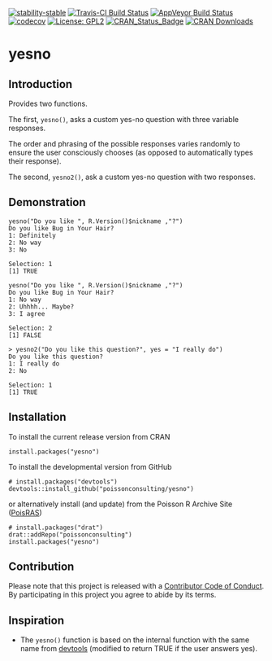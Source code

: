 
<!-- README.md is generated from README.Rmd. Please edit that file -->

[![stability-stable](https://img.shields.io/badge/stability-stable-green.svg)](https://github.com/joethorley/stability-badges#stable)
[![Travis-CI Build
Status](https://travis-ci.org/poissonconsulting/yesno.svg?branch=master)](https://travis-ci.org/poissonconsulting/yesno)
[![AppVeyor Build
Status](https://ci.appveyor.com/api/projects/status/github/poissonconsulting/yesno?branch=master&svg=true)](https://ci.appveyor.com/project/poissonconsulting/yesno)
[![codecov](https://codecov.io/gh/poissonconsulting/yesno/branch/master/graph/badge.svg)](https://codecov.io/gh/poissonconsulting/yesno)
[![License:
GPL2](https://img.shields.io/badge/License-GPL2-blue.svg)](https://www.gnu.org/licenses/old-licenses/gpl-2.0.en.html)
[![CRAN\_Status\_Badge](http://www.r-pkg.org/badges/version/yesno)](https://cran.r-project.org/package=yesno)
[![CRAN
Downloads](http://cranlogs.r-pkg.org/badges/grand-total/yesno)](https://cran.r-project.org/package=yesno)

# yesno

## Introduction

Provides two functions.

The first, `yesno()`, asks a custom yes-no question with three variable
responses.

The order and phrasing of the possible responses varies randomly to
ensure the user consciously chooses (as opposed to automatically types
their response).

The second, `yesno2()`, ask a custom yes-no question with two responses.

## Demonstration

    yesno("Do you like ", R.Version()$nickname ,"?")
    Do you like Bug in Your Hair?
    1: Definitely
    2: No way
    3: No
    
    Selection: 1
    [1] TRUE
    
    yesno("Do you like ", R.Version()$nickname ,"?")
    Do you like Bug in Your Hair?
    1: No way
    2: Uhhhh... Maybe?
    3: I agree
    
    Selection: 2
    [1] FALSE
    
    > yesno2("Do you like this question?", yes = "I really do")
    Do you like this question?
    1: I really do
    2: No
    
    Selection: 1
    [1] TRUE

## Installation

To install the current release version from CRAN

    install.packages("yesno")

To install the developmental version from GitHub

    # install.packages("devtools")
    devtools::install_github("poissonconsulting/yesno")

or alternatively install (and update) from the Poisson R Archive Site
([PoisRAS](https://github.com/poissonconsulting/drat))

    # install.packages("drat")
    drat::addRepo("poissonconsulting")
    install.packages("yesno")

## Contribution

Please note that this project is released with a [Contributor Code of
Conduct](CONDUCT.md). By participating in this project you agree to
abide by its terms.

## Inspiration

  - The `yesno()` function is based on the internal function with the
    same name from [devtools](https://github.com/hadley/devtools)
    (modified to return TRUE if the user answers yes).
